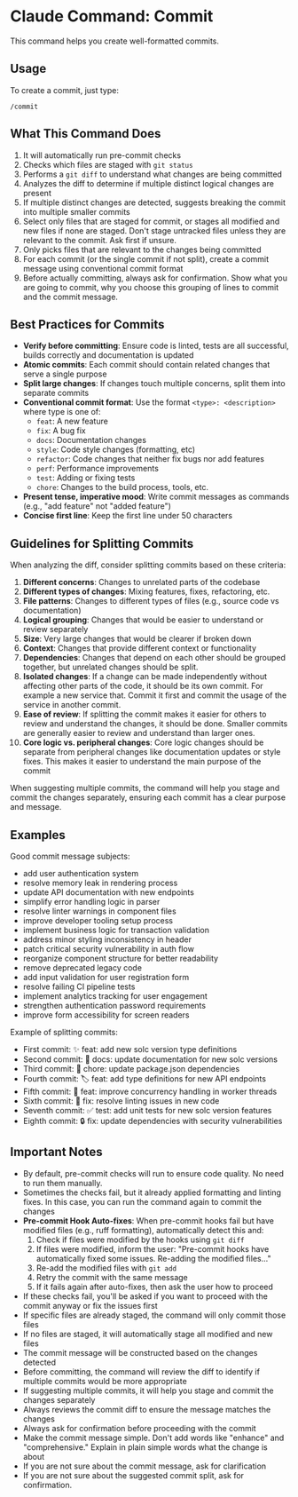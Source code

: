 # Claude Command: Commit

This command helps you create well-formatted commits.

## Usage

To create a commit, just type:

```
/commit
```

## What This Command Does

1. It will automatically run pre-commit checks
2. Checks which files are staged with `git status`
3. Performs a `git diff` to understand what changes are being committed
4. Analyzes the diff to determine if multiple distinct logical changes are present
5. If multiple distinct changes are detected, suggests breaking the commit into multiple smaller commits
6. Select only files that are staged for commit, or stages all modified and new files if none are staged. Don't stage untracked files unless they are relevant to the commit. Ask first if unsure.
7. Only picks files that are relevant to the changes being committed
8. For each commit (or the single commit if not split), create a commit message using conventional commit format 
9. Before actually committing, always ask for confirmation. Show what you are going to commit, why you choose this grouping of lines to commit and the commit message.

## Best Practices for Commits

- **Verify before committing**: Ensure code is linted, tests are all successful, builds correctly and documentation is updated
- **Atomic commits**: Each commit should contain related changes that serve a single purpose
- **Split large changes**: If changes touch multiple concerns, split them into separate commits
- **Conventional commit format**: Use the format `<type>: <description>` where type is one of:
  - `feat`: A new feature
  - `fix`: A bug fix
  - `docs`: Documentation changes
  - `style`: Code style changes (formatting, etc)
  - `refactor`: Code changes that neither fix bugs nor add features
  - `perf`: Performance improvements
  - `test`: Adding or fixing tests
  - `chore`: Changes to the build process, tools, etc.
- **Present tense, imperative mood**: Write commit messages as commands (e.g., "add feature" not "added feature")
- **Concise first line**: Keep the first line under 50 characters

## Guidelines for Splitting Commits

When analyzing the diff, consider splitting commits based on these criteria:

1. **Different concerns**: Changes to unrelated parts of the codebase
2. **Different types of changes**: Mixing features, fixes, refactoring, etc.
3. **File patterns**: Changes to different types of files (e.g., source code vs documentation)
4. **Logical grouping**: Changes that would be easier to understand or review separately
5. **Size**: Very large changes that would be clearer if broken down
6. **Context**: Changes that provide different context or functionality
7. **Dependencies**: Changes that depend on each other should be grouped together, but unrelated changes should be split.
8. **Isolated changes**: If a change can be made independently without affecting other parts of the code, it should be its own commit. For example a
   new service that. Commit it first and commit the usage of the service in another commit.
9. **Ease of review**: If splitting the commit makes it easier for others to review and understand the changes, it should be done.
   Smaller commits are generally easier to review and understand than larger ones.
10. **Core logic vs. peripheral changes**: Core logic changes should be separate from peripheral changes like documentation updates or style fixes.
    This makes it easier to understand the main purpose of the commit

When suggesting multiple commits, the command will help you stage and commit the changes separately, ensuring each commit has a clear purpose and
message.

## Examples

Good commit message subjects:

- add user authentication system
- resolve memory leak in rendering process
- update API documentation with new endpoints
- simplify error handling logic in parser
- resolve linter warnings in component files
- improve developer tooling setup process
- implement business logic for transaction validation
- address minor styling inconsistency in header
- patch critical security vulnerability in auth flow
- reorganize component structure for better readability
- remove deprecated legacy code
- add input validation for user registration form
- resolve failing CI pipeline tests
- implement analytics tracking for user engagement
- strengthen authentication password requirements
- improve form accessibility for screen readers

Example of splitting commits:

- First commit: ✨ feat: add new solc version type definitions
- Second commit: 📝 docs: update documentation for new solc versions
- Third commit: 🔧 chore: update package.json dependencies
- Fourth commit: 🏷️ feat: add type definitions for new API endpoints
- Fifth commit: 🧵 feat: improve concurrency handling in worker threads
- Sixth commit: 🚨 fix: resolve linting issues in new code
- Seventh commit: ✅ test: add unit tests for new solc version features
- Eighth commit: 🔒️ fix: update dependencies with security vulnerabilities

## Important Notes

- By default, pre-commit checks will run to ensure code quality. No need to run them manually.
- Sometimes the checks fail, but it already applied formatting and linting fixes. In this case, you can run the command again to commit the changes
- **Pre-commit Hook Auto-fixes**: When pre-commit hooks fail but have modified files (e.g., ruff formatting), automatically detect this and:
  1. Check if files were modified by the hooks using `git diff`
  2. If files were modified, inform the user: "Pre-commit hooks have automatically fixed some issues. Re-adding the modified files..."
  3. Re-add the modified files with `git add`
  4. Retry the commit with the same message
  5. If it fails again after auto-fixes, then ask the user how to proceed
- If these checks fail, you'll be asked if you want to proceed with the commit anyway or fix the issues first
- If specific files are already staged, the command will only commit those files
- If no files are staged, it will automatically stage all modified and new files
- The commit message will be constructed based on the changes detected
- Before committing, the command will review the diff to identify if multiple commits would be more appropriate
- If suggesting multiple commits, it will help you stage and commit the changes separately
- Always reviews the commit diff to ensure the message matches the changes
- Always ask for confirmation before proceeding with the commit
- Make the commit message simple. Don't add words like "enhance" and "comprehensive." Explain in plain simple words what the change is about
- If you are not sure about the commit message, ask for clarification
- If you are not sure about the suggested commit split, ask for confirmation.
